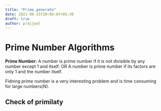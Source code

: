 ```yaml
---
title: "Prime_generate"
date: 2021-06-25T20:05:07+05:30
draft: true
author: prajjwal
---
```


# Prime Number Algorithms

**Prime Number:** A number is prime number if it is not divisible by any number except 1 and itself.
OR
A number is prime number if its factors are only 1 and the number itself.

Fidning prime number is a very interesting problem and is time consuming for large numbers(N).

## Check of primilaty


